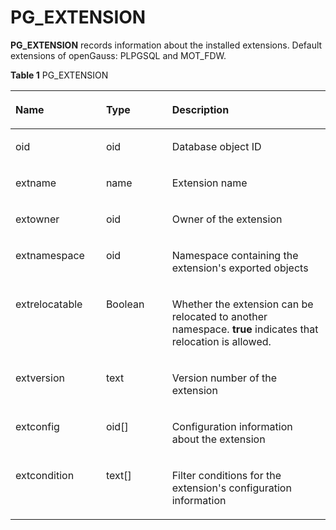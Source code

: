 # PG\_EXTENSION<a name="EN-US_TOPIC_0289900664"></a>

**PG\_EXTENSION**  records information about the installed extensions. Default extensions of openGauss: PLPGSQL and MOT\_FDW.

**Table  1**  PG\_EXTENSION

<a name="en-us_topic_0283137700_en-us_topic_0237122288_en-us_topic_0059778375_t47de5378656040b89fd728f97d302162"></a>
<table><thead align="left"><tr id="en-us_topic_0283137700_en-us_topic_0237122288_en-us_topic_0059778375_rc25760cfe28a4e569b2a67d87e1bf0cb"><th class="cellrowborder" valign="top" width="28.749999999999996%" id="mcps1.2.4.1.1"><p id="en-us_topic_0283137700_en-us_topic_0237122288_en-us_topic_0059778375_a4c1fdebe02ff493b9413aa4ec9292285"><a name="en-us_topic_0283137700_en-us_topic_0237122288_en-us_topic_0059778375_a4c1fdebe02ff493b9413aa4ec9292285"></a><a name="en-us_topic_0283137700_en-us_topic_0237122288_en-us_topic_0059778375_a4c1fdebe02ff493b9413aa4ec9292285"></a>Name</p>
</th>
<th class="cellrowborder" valign="top" width="20.990000000000002%" id="mcps1.2.4.1.2"><p id="en-us_topic_0283137700_en-us_topic_0237122288_en-us_topic_0059778375_a3ea9b21e8e71449ca544e922e2ee88e0"><a name="en-us_topic_0283137700_en-us_topic_0237122288_en-us_topic_0059778375_a3ea9b21e8e71449ca544e922e2ee88e0"></a><a name="en-us_topic_0283137700_en-us_topic_0237122288_en-us_topic_0059778375_a3ea9b21e8e71449ca544e922e2ee88e0"></a>Type</p>
</th>
<th class="cellrowborder" valign="top" width="50.260000000000005%" id="mcps1.2.4.1.3"><p id="en-us_topic_0283137700_en-us_topic_0237122288_en-us_topic_0059778375_a1a1b44107d074215ada725c58e2adddc"><a name="en-us_topic_0283137700_en-us_topic_0237122288_en-us_topic_0059778375_a1a1b44107d074215ada725c58e2adddc"></a><a name="en-us_topic_0283137700_en-us_topic_0237122288_en-us_topic_0059778375_a1a1b44107d074215ada725c58e2adddc"></a>Description</p>
</th>
</tr>
</thead>
<tbody><tr id="row1340111917480"><td class="cellrowborder" valign="top" width="28.749999999999996%" headers="mcps1.2.4.1.1 "><p id="p18402119114812"><a name="p18402119114812"></a><a name="p18402119114812"></a>oid</p>
</td>
<td class="cellrowborder" valign="top" width="20.990000000000002%" headers="mcps1.2.4.1.2 "><p id="p8402171912488"><a name="p8402171912488"></a><a name="p8402171912488"></a>oid</p>
</td>
<td class="cellrowborder" valign="top" width="50.260000000000005%" headers="mcps1.2.4.1.3 "><p id="p84021219194817"><a name="p84021219194817"></a><a name="p84021219194817"></a>Database object ID</p>
</td>
</tr>
<tr id="en-us_topic_0283137700_en-us_topic_0237122288_en-us_topic_0059778375_r72adef3de71946aeaa86c3b5aaa2d640"><td class="cellrowborder" valign="top" width="28.749999999999996%" headers="mcps1.2.4.1.1 "><p id="en-us_topic_0283137700_en-us_topic_0237122288_en-us_topic_0059778375_a22e99361f77d468185ae91172e0a29b7"><a name="en-us_topic_0283137700_en-us_topic_0237122288_en-us_topic_0059778375_a22e99361f77d468185ae91172e0a29b7"></a><a name="en-us_topic_0283137700_en-us_topic_0237122288_en-us_topic_0059778375_a22e99361f77d468185ae91172e0a29b7"></a>extname</p>
</td>
<td class="cellrowborder" valign="top" width="20.990000000000002%" headers="mcps1.2.4.1.2 "><p id="en-us_topic_0283137700_en-us_topic_0237122288_en-us_topic_0059778375_a1cd8b89abf854014acc0847785fbdce5"><a name="en-us_topic_0283137700_en-us_topic_0237122288_en-us_topic_0059778375_a1cd8b89abf854014acc0847785fbdce5"></a><a name="en-us_topic_0283137700_en-us_topic_0237122288_en-us_topic_0059778375_a1cd8b89abf854014acc0847785fbdce5"></a>name</p>
</td>
<td class="cellrowborder" valign="top" width="50.260000000000005%" headers="mcps1.2.4.1.3 "><p id="en-us_topic_0283137700_en-us_topic_0237122288_en-us_topic_0059778375_a02b4e5edee164794825d659cfbff4525"><a name="en-us_topic_0283137700_en-us_topic_0237122288_en-us_topic_0059778375_a02b4e5edee164794825d659cfbff4525"></a><a name="en-us_topic_0283137700_en-us_topic_0237122288_en-us_topic_0059778375_a02b4e5edee164794825d659cfbff4525"></a>Extension name</p>
</td>
</tr>
<tr id="en-us_topic_0283137700_en-us_topic_0237122288_en-us_topic_0059778375_r420b0158e74e4f4e8250b10b2003bd23"><td class="cellrowborder" valign="top" width="28.749999999999996%" headers="mcps1.2.4.1.1 "><p id="en-us_topic_0283137700_en-us_topic_0237122288_en-us_topic_0059778375_a3567c2d12c3e4403ae2af63bc380af45"><a name="en-us_topic_0283137700_en-us_topic_0237122288_en-us_topic_0059778375_a3567c2d12c3e4403ae2af63bc380af45"></a><a name="en-us_topic_0283137700_en-us_topic_0237122288_en-us_topic_0059778375_a3567c2d12c3e4403ae2af63bc380af45"></a>extowner</p>
</td>
<td class="cellrowborder" valign="top" width="20.990000000000002%" headers="mcps1.2.4.1.2 "><p id="en-us_topic_0283137700_en-us_topic_0237122288_en-us_topic_0059778375_ae70bbe7934aa48d884738354bb392b46"><a name="en-us_topic_0283137700_en-us_topic_0237122288_en-us_topic_0059778375_ae70bbe7934aa48d884738354bb392b46"></a><a name="en-us_topic_0283137700_en-us_topic_0237122288_en-us_topic_0059778375_ae70bbe7934aa48d884738354bb392b46"></a>oid</p>
</td>
<td class="cellrowborder" valign="top" width="50.260000000000005%" headers="mcps1.2.4.1.3 "><p id="en-us_topic_0283137700_en-us_topic_0237122288_en-us_topic_0059778375_afb515e721cea4ad090d0826d0af5d161"><a name="en-us_topic_0283137700_en-us_topic_0237122288_en-us_topic_0059778375_afb515e721cea4ad090d0826d0af5d161"></a><a name="en-us_topic_0283137700_en-us_topic_0237122288_en-us_topic_0059778375_afb515e721cea4ad090d0826d0af5d161"></a>Owner of the extension</p>
</td>
</tr>
<tr id="en-us_topic_0283137700_en-us_topic_0237122288_en-us_topic_0059778375_r5fff927123554782b4982d39288f0dd1"><td class="cellrowborder" valign="top" width="28.749999999999996%" headers="mcps1.2.4.1.1 "><p id="en-us_topic_0283137700_en-us_topic_0237122288_en-us_topic_0059778375_ad649ae2090e0440283cf5816e893473f"><a name="en-us_topic_0283137700_en-us_topic_0237122288_en-us_topic_0059778375_ad649ae2090e0440283cf5816e893473f"></a><a name="en-us_topic_0283137700_en-us_topic_0237122288_en-us_topic_0059778375_ad649ae2090e0440283cf5816e893473f"></a>extnamespace</p>
</td>
<td class="cellrowborder" valign="top" width="20.990000000000002%" headers="mcps1.2.4.1.2 "><p id="en-us_topic_0283137700_en-us_topic_0237122288_en-us_topic_0059778375_a68a55e511eb946ee9bd03858e18278b3"><a name="en-us_topic_0283137700_en-us_topic_0237122288_en-us_topic_0059778375_a68a55e511eb946ee9bd03858e18278b3"></a><a name="en-us_topic_0283137700_en-us_topic_0237122288_en-us_topic_0059778375_a68a55e511eb946ee9bd03858e18278b3"></a>oid</p>
</td>
<td class="cellrowborder" valign="top" width="50.260000000000005%" headers="mcps1.2.4.1.3 "><p id="en-us_topic_0283137700_en-us_topic_0237122288_en-us_topic_0059778375_a732a0ed6b1a84a1a990c7f86a3ed79c6"><a name="en-us_topic_0283137700_en-us_topic_0237122288_en-us_topic_0059778375_a732a0ed6b1a84a1a990c7f86a3ed79c6"></a><a name="en-us_topic_0283137700_en-us_topic_0237122288_en-us_topic_0059778375_a732a0ed6b1a84a1a990c7f86a3ed79c6"></a>Namespace containing the extension's exported objects</p>
</td>
</tr>
<tr id="en-us_topic_0283137700_en-us_topic_0237122288_en-us_topic_0059778375_rd8ad8e0b0fd044968f67338c5db19d40"><td class="cellrowborder" valign="top" width="28.749999999999996%" headers="mcps1.2.4.1.1 "><p id="en-us_topic_0283137700_en-us_topic_0237122288_en-us_topic_0059778375_a2a1461dd22304506aa11263c011e3e4f"><a name="en-us_topic_0283137700_en-us_topic_0237122288_en-us_topic_0059778375_a2a1461dd22304506aa11263c011e3e4f"></a><a name="en-us_topic_0283137700_en-us_topic_0237122288_en-us_topic_0059778375_a2a1461dd22304506aa11263c011e3e4f"></a>extrelocatable</p>
</td>
<td class="cellrowborder" valign="top" width="20.990000000000002%" headers="mcps1.2.4.1.2 "><p id="en-us_topic_0283137700_en-us_topic_0237122288_en-us_topic_0059778375_a45aac99704c64c5fabd8a6f6de49c575"><a name="en-us_topic_0283137700_en-us_topic_0237122288_en-us_topic_0059778375_a45aac99704c64c5fabd8a6f6de49c575"></a><a name="en-us_topic_0283137700_en-us_topic_0237122288_en-us_topic_0059778375_a45aac99704c64c5fabd8a6f6de49c575"></a><span id="en-us_topic_0283137700_en-us_topic_0237122288_text55927206277"><a name="en-us_topic_0283137700_en-us_topic_0237122288_text55927206277"></a><a name="en-us_topic_0283137700_en-us_topic_0237122288_text55927206277"></a>Boolean</span></p>
</td>
<td class="cellrowborder" valign="top" width="50.260000000000005%" headers="mcps1.2.4.1.3 "><p id="en-us_topic_0283137700_en-us_topic_0237122288_en-us_topic_0059778375_a8e937db9cbd14293b303b2d7b528f78b"><a name="en-us_topic_0283137700_en-us_topic_0237122288_en-us_topic_0059778375_a8e937db9cbd14293b303b2d7b528f78b"></a><a name="en-us_topic_0283137700_en-us_topic_0237122288_en-us_topic_0059778375_a8e937db9cbd14293b303b2d7b528f78b"></a>Whether the extension can be relocated to another namespace. <strong id="b1621993511370"><a name="b1621993511370"></a><a name="b1621993511370"></a>true</strong> indicates that relocation is allowed.</p>
</td>
</tr>
<tr id="en-us_topic_0283137700_en-us_topic_0237122288_en-us_topic_0059778375_rc3479998f7034b0ba514c1415d900e21"><td class="cellrowborder" valign="top" width="28.749999999999996%" headers="mcps1.2.4.1.1 "><p id="en-us_topic_0283137700_en-us_topic_0237122288_en-us_topic_0059778375_a50e4370b7280490dad1bf9fcbe04575a"><a name="en-us_topic_0283137700_en-us_topic_0237122288_en-us_topic_0059778375_a50e4370b7280490dad1bf9fcbe04575a"></a><a name="en-us_topic_0283137700_en-us_topic_0237122288_en-us_topic_0059778375_a50e4370b7280490dad1bf9fcbe04575a"></a>extversion</p>
</td>
<td class="cellrowborder" valign="top" width="20.990000000000002%" headers="mcps1.2.4.1.2 "><p id="en-us_topic_0283137700_en-us_topic_0237122288_en-us_topic_0059778375_accad7a10aad34cf4b5c64ed888d64613"><a name="en-us_topic_0283137700_en-us_topic_0237122288_en-us_topic_0059778375_accad7a10aad34cf4b5c64ed888d64613"></a><a name="en-us_topic_0283137700_en-us_topic_0237122288_en-us_topic_0059778375_accad7a10aad34cf4b5c64ed888d64613"></a>text</p>
</td>
<td class="cellrowborder" valign="top" width="50.260000000000005%" headers="mcps1.2.4.1.3 "><p id="en-us_topic_0283137700_en-us_topic_0237122288_en-us_topic_0059778375_a4313fe96ade249f2b729e06950fb16e0"><a name="en-us_topic_0283137700_en-us_topic_0237122288_en-us_topic_0059778375_a4313fe96ade249f2b729e06950fb16e0"></a><a name="en-us_topic_0283137700_en-us_topic_0237122288_en-us_topic_0059778375_a4313fe96ade249f2b729e06950fb16e0"></a>Version number of the extension</p>
</td>
</tr>
<tr id="en-us_topic_0283137700_en-us_topic_0237122288_en-us_topic_0059778375_rfbc22c4386e643dfa2285bd2f124c66e"><td class="cellrowborder" valign="top" width="28.749999999999996%" headers="mcps1.2.4.1.1 "><p id="en-us_topic_0283137700_en-us_topic_0237122288_en-us_topic_0059778375_a8141ecd054a4462498cd53a7f8784ba8"><a name="en-us_topic_0283137700_en-us_topic_0237122288_en-us_topic_0059778375_a8141ecd054a4462498cd53a7f8784ba8"></a><a name="en-us_topic_0283137700_en-us_topic_0237122288_en-us_topic_0059778375_a8141ecd054a4462498cd53a7f8784ba8"></a>extconfig</p>
</td>
<td class="cellrowborder" valign="top" width="20.990000000000002%" headers="mcps1.2.4.1.2 "><p id="en-us_topic_0283137700_en-us_topic_0237122288_en-us_topic_0059778375_a8000cc98362f4be7ae561e6d755cd85c"><a name="en-us_topic_0283137700_en-us_topic_0237122288_en-us_topic_0059778375_a8000cc98362f4be7ae561e6d755cd85c"></a><a name="en-us_topic_0283137700_en-us_topic_0237122288_en-us_topic_0059778375_a8000cc98362f4be7ae561e6d755cd85c"></a>oid[]</p>
</td>
<td class="cellrowborder" valign="top" width="50.260000000000005%" headers="mcps1.2.4.1.3 "><p id="en-us_topic_0283137700_en-us_topic_0237122288_en-us_topic_0059778375_a11c4bc0b45a34b3eb67920616a6681ae"><a name="en-us_topic_0283137700_en-us_topic_0237122288_en-us_topic_0059778375_a11c4bc0b45a34b3eb67920616a6681ae"></a><a name="en-us_topic_0283137700_en-us_topic_0237122288_en-us_topic_0059778375_a11c4bc0b45a34b3eb67920616a6681ae"></a>Configuration information about the extension</p>
</td>
</tr>
<tr id="en-us_topic_0283137700_en-us_topic_0237122288_en-us_topic_0059778375_r0ff94ddef3fb4a76a0ea291d0ccec215"><td class="cellrowborder" valign="top" width="28.749999999999996%" headers="mcps1.2.4.1.1 "><p id="en-us_topic_0283137700_en-us_topic_0237122288_en-us_topic_0059778375_af37191f95b614c4095030aaf2c878bf1"><a name="en-us_topic_0283137700_en-us_topic_0237122288_en-us_topic_0059778375_af37191f95b614c4095030aaf2c878bf1"></a><a name="en-us_topic_0283137700_en-us_topic_0237122288_en-us_topic_0059778375_af37191f95b614c4095030aaf2c878bf1"></a>extcondition</p>
</td>
<td class="cellrowborder" valign="top" width="20.990000000000002%" headers="mcps1.2.4.1.2 "><p id="en-us_topic_0283137700_en-us_topic_0237122288_en-us_topic_0059778375_af15351b7577440e496b73f2a3d790a71"><a name="en-us_topic_0283137700_en-us_topic_0237122288_en-us_topic_0059778375_af15351b7577440e496b73f2a3d790a71"></a><a name="en-us_topic_0283137700_en-us_topic_0237122288_en-us_topic_0059778375_af15351b7577440e496b73f2a3d790a71"></a>text[]</p>
</td>
<td class="cellrowborder" valign="top" width="50.260000000000005%" headers="mcps1.2.4.1.3 "><p id="en-us_topic_0283137700_en-us_topic_0237122288_en-us_topic_0059778375_a55aa2b81b0834b7ba2b05d7e86614a60"><a name="en-us_topic_0283137700_en-us_topic_0237122288_en-us_topic_0059778375_a55aa2b81b0834b7ba2b05d7e86614a60"></a><a name="en-us_topic_0283137700_en-us_topic_0237122288_en-us_topic_0059778375_a55aa2b81b0834b7ba2b05d7e86614a60"></a>Filter conditions for the extension's configuration information</p>
</td>
</tr>
</tbody>
</table>

